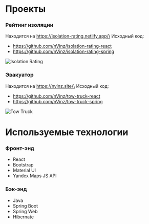 # Проекты
### Рейтинг изоляции

Находится на https://isolation-rating.netlify.app/\
Исходный код:
- https://github.com/nVinz/isolation-rating-react
- https://github.com/nVinz/isolation-rating-spring

![Isolation Rating](https://i.ibb.co/Jr6VbKL/0-Tj-G3-BUa-AF0.jpg)

### Эвакуатор

Находится на https://nvinz.site/\
Исходный код:
- https://github.com/nVinz/tow-truck-react
- https://github.com/nVinz/tow-truck-spring

![Tow Truck](https://i.ibb.co/Npbg4G3/2rw9l-Ub-Xq-OY.jpg)

# Используемые технологии
### Фронт-энд
- React 
- Bootstrap 
- Material UI
- Yandex Maps JS API
### Бэк-энд
- Java 
- Spring Boot 
- Spring Web 
- Hibernate 

